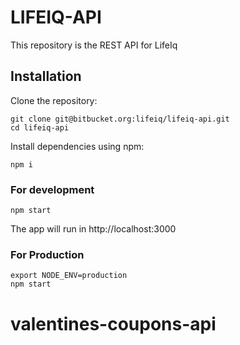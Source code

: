 # LIFEIQ-API

This repository is the REST API for LifeIq

## Installation

Clone the repository:

```
git clone git@bitbucket.org:lifeiq/lifeiq-api.git
cd lifeiq-api

```

Install dependencies using npm:

```
npm i
```

### For development
```
npm start
```
The app will run in http://localhost:3000

### For Production
```
export NODE_ENV=production
npm start
```
# valentines-coupons-api
